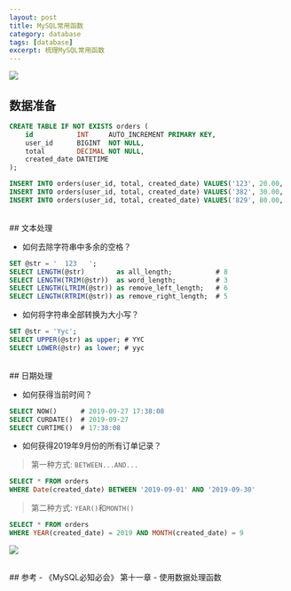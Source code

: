 ```yaml
---
layout: post
title: MySQL常用函数
category: database
tags: [database]
excerpt: 梳理MySQL常用函数
---
```

![](https://yyc-images.oss-cn-beijing.aliyuncs.com/MySQL_regular_expression.png?Expires=1569571774&OSSAccessKeyId=TMP.hVx9hnCuz9jD53vzWBzHJnGEEsCrHhc9qDSxBnz3qoqz4UWBh92zFtxwPj4MzvFTwA1XX8XGkUAZSbzTdosEEkACgCZUfzVHaMvMwNYso1eXc8eq5wwWurM45YCPmM.tmp&Signature=97pE%2FeFSTRt8hNBWQpjOvOT%2FJqo%3D)  

## 数据准备  

``` sql
CREATE TABLE IF NOT EXISTS orders (
    id           INT     AUTO_INCREMENT PRIMARY KEY,
    user_id      BIGINT  NOT NULL,
    total        DECIMAL NOT NULL,
    created_date DATETIME 
);

INSERT INTO orders(user_id, total, created_date) VALUES('123', 20.00, '2019-9-20 10:10:30');
INSERT INTO orders(user_id, total, created_date) VALUES('382', 30.00, '2019-8-13 10:10:30');
INSERT INTO orders(user_id, total, created_date) VALUES('829', 80.00, '2019-9-30 10:10:30');

```


<br>
## 文本处理  

- 如何去除字符串中多余的空格？  

``` sql
SET @str = '  123   ';
SELECT LENGTH(@str)        as all_length;           # 8
SELECT LENGTH(TRIM(@str))  as word_length;          # 3
SELECT LENGTH(LTRIM(@str)) as remove_left_length;   # 6
SELECT LENGTH(RTRIM(@str)) as remove_right_length;  # 5
```

- 如何将字符串全部转换为大小写？

``` sql
SET @str = 'Yyc';
SELECT UPPER(@str) as upper; # YYC
SELECT LOWER(@str) as lower; # yyc
```

<br>
## 日期处理  

- 如何获得当前时间？  

``` sql
SELECT NOW()      # 2019-09-27 17:38:08
SELECT CURDATE()  # 2019-09-27
SELECT CURTIME()  # 17:38:08
```


- 如何获得2019年9月份的所有订单记录？  

> 第一种方式: `BETWEEN...AND...`  

  
  ``` sql
  SELECT * FROM orders 
  WHERE Date(created_date) BETWEEN '2019-09-01' AND '2019-09-30'
  ```

> 第二种方式: `YEAR()`和`MONTH()`  

  
  ``` sql
  SELECT * FROM orders 
  WHERE YEAR(created_date) = 2019 AND MONTH(created_date) = 9
  ```

![](https://yyc-images.oss-cn-beijing.aliyuncs.com/datetime_processed.png?Expires=1569580945&OSSAccessKeyId=TMP.hVx9hnCuz9jD53vzWBzHJnGEEsCrHhc9qDSxBnz3qoqz4UWBh92zFtxwPj4MzvFTwA1XX8XGkUAZSbzTdosEEkACgCZUfzVHaMvMwNYso1eXc8eq5wwWurM45YCPmM.tmp&Signature=eVZ9S%2F66oNln1n2BNVazx5tKa1s%3D)


<br>
## 参考  
- 《MySQL必知必会》 第十一章 - 使用数据处理函数
